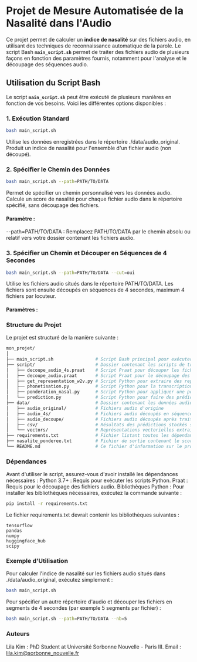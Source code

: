 # Projet de Mesure Automatisée de la Nasalité dans l'Audio

Ce projet permet de calculer un **indice de nasalité** sur des fichiers audio, en utilisant des techniques de reconnaissance automatique de la parole. Le script Bash **`main_script.sh`** permet de traiter des fichiers audio de plusieurs façons en fonction des paramètres fournis, notamment pour l'analyse et le découpage des séquences audio.

## Utilisation du Script Bash

Le script **`main_script.sh`** peut être exécuté de plusieurs manières en fonction de vos besoins. Voici les différentes options disponibles :

### 1. Exécution Standard

```bash
bash main_script.sh
```
Utilise les données enregistrées dans le répertoire ./data/audio_original.
Produit un indice de nasalité pour l'ensemble d'un fichier audio (non découpé).

### 2. Spécifier le Chemin des Données
```bash
bash main_script.sh --path=PATH/TO/DATA
```
Permet de spécifier un chemin personnalisé vers les données audio.
Calcule un score de nasalité pour chaque fichier audio dans le répertoire spécifié, sans découpage des fichiers.
#### Paramètre :
--path=PATH/TO/DATA : Remplacez PATH/TO/DATA par le chemin absolu ou relatif vers votre dossier contenant les fichiers audio.

### 3. Spécifier un Chemin et Découper en Séquences de 4 Secondes
```bash
bash main_script.sh --path=PATH/TO/DATA --cut=oui
```
Utilise les fichiers audio situés dans le répertoire PATH/TO/DATA.
Les fichiers sont ensuite découpés en séquences de 4 secondes, maximum 4 fichiers par locuteur.
#### Paramètres :

### Structure du Projet
Le projet est structuré de la manière suivante :

```bash
mon_projet/
│
├── main_script.sh                # Script Bash principal pour exécuter le traitement
├── script/                       # Dossier contenant les scripts de traitement
│   ├── decoupe_audio_4s.praat    # Script Praat pour découper les fichiers audio en séquences de 4 secondes
│   ├── decoupe_audio.praat       # Script Praat pour le découpage des fichiers audio avec une fenêtre glissante de 50 ms
│   ├── get_representation_w2v.py # Script Python pour extraire des représentations vectorielles
│   ├── phonetisation.py          # Script Python pour la transcription phonétique
│   ├── ponderation_nasal.py      # Script Python pour appliquer une pondération sur les phonèmes nasaux
│   └── prediction.py             # Script Python pour faire des prédictions sur les données vectorielles
├── data/                         # Dossier contenant les données audio et les résultats
│   ├── audio_original/           # Fichiers audio d'origine
│   ├── audio_4s/                 # Fichiers audio découpés en séquences de 4 secondes
│   ├── audio_decoupe/            # Fichiers audio découpés après traitement
│   ├── csv/                      # Résultats des prédictions stockés sous forme de fichiers CSV
│   └── vectors/                  # Représentations vectorielles extraites
├── requirements.txt              # Fichier listant toutes les dépendances Python nécessaires au projet
├── nasalite_ponderee.txt         # Fichier de sortie contenant le score de nasalité pondéré des fichiers audio traités
└── README.md                     # Ce fichier d'information sur le projet
```

### Dépendances
Avant d'utiliser le script, assurez-vous d'avoir installé les dépendances nécessaires :
Python 3.7+ : Requis pour exécuter les scripts Python.
Praat : Requis pour le découpage des fichiers audio.
Bibliothèques Python : Pour installer les bibliothèques nécessaires, exécutez la commande suivante :

```bash
pip install -r requirements.txt
```
Le fichier requirements.txt devrait contenir les bibliothèques suivantes :

```
tensorflow
pandas
numpy
huggingface_hub
scipy
```

### Exemple d'Utilisation
Pour calculer l'indice de nasalité sur les fichiers audio situés dans ./data/audio_original, exécutez simplement :
```bash
bash main_script.sh
```

Pour spécifier un autre répertoire d'audio et découper les fichiers en segments de 4 secondes (par exemple 5 segments par fichier) :
```bash
bash main_script.sh --path=PATH/TO/DATA --nb=5
```

### Auteurs
Lila Kim : PhD Student at Université Sorbonne Nouvelle - Paris III.
Email : lila.kim@sorbonne_nouvelle.fr
